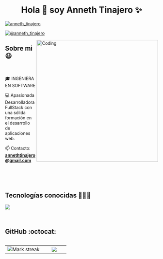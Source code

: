 <h1 align="center">Hola 👋  soy Anneth Tinajero ✨ </h1> 

<p align="left">
 
<a href="https://www.linkedin.com/in/anneth-tinajero/" target="blank"><img align="center" src="https://img.shields.io/badge/LinkedIn-0077B5?style=for-the-badge&logo=linkedin&logoColor=white" alt="anneth_tinajero"/></a>

<a href = "mailto:annethtinajero@gmail.com" target="blank"><img align="center" src="https://img.shields.io/badge/Gmail-D14836?style=for-the-badge&logo=gmail&logoColor=white" alt="@anneth_tinajero"  /></a>
</p>


<img align="right" alt="Coding" width="400" src="https://user-images.githubusercontent.com/74038190/229223263-cf2e4b07-2615-4f87-9c38-e37600f8381a.gif">


<h2>Sobre mi 😃</h2>
<!--Intro start-->

<p align="left">
<br><br>
🎓 INGENIERA EN SOFTWARE

💻 Apasionada Desarrolladora FullStack con una sólida formación en el desarrollo de aplicaciones web.

📫 Contacto: **annethtinajero@gmail.com**
<br><br><br>
<!--Intro end-->
  </p>
<br>

<h2 >Tecnologías conocidas 👩🏻‍💻</h2>
<!--tech stack icons-->
<p align="left">
  <a href="https://skillicons.dev">
    <img src="https://skillicons.dev/icons?i=java,js,react,css,html,js,spring,nodejs,mysql,git,github,bootstrap,postman,eclipse,vscode,idea&perline=12" />
  </a>
</p>
<br>
<!-------------------------->


<h2>GitHub :octocat:</h2>
<!--- stats & Trophy (start) -->
<p align="center">
  <!--- stats (start) -->
<table align="left">
<tr border="none">
<td width="60%" align="center">

<!--  <img  align="center"  src="https://github-readme-stats.vercel.app/api?username=annethti&theme=dark&show_icons=true&count_private=true" />
  <br></br> -->
  <img  title="🔥 Get streak stats for your profile at git.io/streak-stats" alt="Mark streak" src="https://github-readme-streak-stats.herokuapp.com/?user=annethti&theme=dark&hide_border=false" /> 
</td>

<td width="40%" align="center">

  <img  align="center"  src="https://github-readme-stats.anuraghazra1.vercel.app/api/top-langs/?username=annethti&theme=dark&hide_border=false&no-bg=true&no-frame=true&langs_count=10"/>

  </td>
</tr>
</table>
<!--- stats (end) -->

